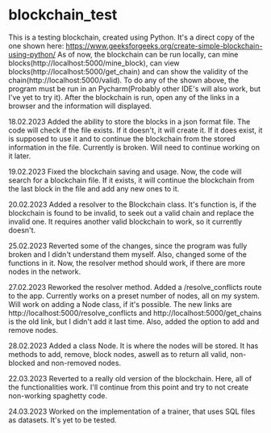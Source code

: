 # blockchain_test

This is a testing blockchain, created using Python. It's a direct copy of the one shown here: https://www.geeksforgeeks.org/create-simple-blockchain-using-python/
As of now, the blockchain can be run locally, can mine blocks(http://localhost:5000/mine_block), can view blocks(http://localhost:5000/get_chain) and can show the validity of the chain(http://localhost:5000/valid).
To do any of the shown above, the program must be run in an Pycharm(Probably other IDE's will also work, but I've yet to try it). After the blockchain is run, open any of the links in a browser and the information will displayed.

18.02.2023
Added the ability to store the blocks in a json format file. The code will check if the file exists. If it doesn't, it will create it. If it does exist, it is supposed to use it and to continue the blockchain from the stored information in the file. Currently is broken. Will need to continue working on it later.

19.02.2023
Fixed the blockchain saving and usage. Now, the code will search for a blockchain file. If it exists, it will continue the blockchain from the last block in the file and add any new ones to it.

20.02.2023
Added a resolver to the Blockchain class. It's function is, if the blockchain is found to be invalid, to seek out a valid chain and replace the invalid one. It requires another valid blockchain to work, so it currently doesn't.

25.02.2023
Reverted some of the changes, since the program was fully broken and I didn't understand them myself. Also, changed some of the functions in it. Now, the resolver method should work, if there are more nodes in the network.

27.02.2023
Reworked the resolver method. Added a /resolve_conflicts route to the app. Currently works on a preset number of nodes, all on my system. Will work on adding a Node class, if it's possible. The new links are http://localhost:5000/resolve_conflicts and http://localhost:5000/get_chains is the old link, but I didn't add it last time. Also, added the option to add and remove nodes.

28.02.2023
Added a class Node. It is where the nodes will be stored. It has methods to add, remove, block nodes, aswell as to return all valid, non-blocked and non-removed nodes.

22.03.2023
Reverted to a really old version of the blockchain. Here, all of the functionalities work. I'll continue from this point and try to not create non-working spaghetty code.

24.03.2023
Worked on the implementation of a trainer, that uses SQL files as datasets. It's yet to be tested.
